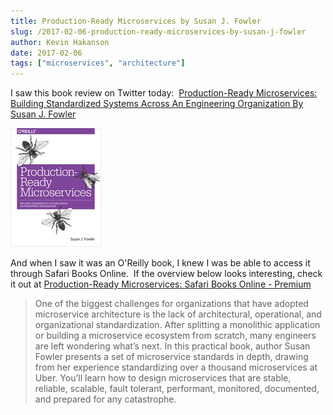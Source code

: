 ```yaml
---
title: Production-Ready Microservices by Susan J. Fowler
slug: /2017-02-06-production-ready-microservices-by-susan-j-fowler
author: Kevin Hakanson
date: 2017-02-06
tags: ["microservices", "architecture"]
---
```

I saw this book review on Twitter today:  [Production-Ready Microservices: Building Standardized Systems Across An Engineering Organization By Susan J. Fowler](https://www.bennadel.com/blog/3222-production-ready-microservices-building-standardized-systems-across-an-engineering-organization-by-susan-j-fowler.htm) 

[![Production-Ready Microservices book cover](images/pastedImage_3.jpg)](images/pastedImage_3.jpg)

And when I saw it was an O'Reilly book, I knew I was be able to access it through Safari Books Online.  If the overview below looks interesting, check it out at [Production-Ready Microservices: Safari Books Online - Premium](http://techbus.safaribooksonline.com/book/software-engineering-and-development/9781491965962) 

> One of the biggest challenges for organizations that have adopted microservice architecture is the lack of architectural, operational, and organizational standardization. After splitting a monolithic application or building a microservice ecosystem from scratch, many engineers are left wondering what’s next. In this practical book, author Susan Fowler presents a set of microservice standards in depth, drawing from her experience standardizing over a thousand microservices at Uber. You’ll learn how to design microservices that are stable, reliable, scalable, fault tolerant, performant, monitored, documented, and prepared for any catastrophe.